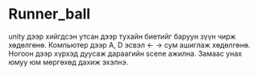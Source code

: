 # Runner_ball
unity дээр хийгдсэн утсан дээр тухайн биетийг баруун зүүн чирж хөдөлгөнө. Компьютер дээр A, D эсвэл &lt;- -> сум ашиглаж хөдөлгөнө. Ногоон дээр хүрхэд дуусаж дараагийн scene ажилна. Замаас унах юмуу юм мөргөхөд дахиж эхэлнэ.
